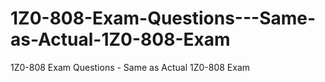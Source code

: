 # 1Z0-808-Exam-Questions---Same-as-Actual-1Z0-808-Exam
1Z0-808 Exam Questions - Same as Actual 1Z0-808 Exam
